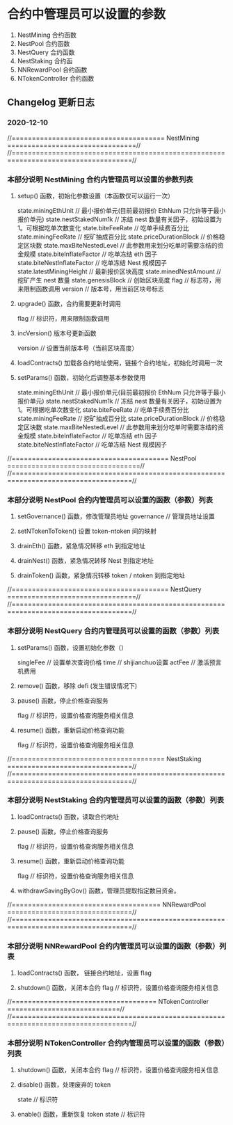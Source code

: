 # 合约中管理员可以设置的参数
1. NestMining 合约函数
2. NestPool 合约函数
3. NestQuery 合约函数
4. NestStaking 合约函
5. NNRewardPool 合约函数
6. NTokenController 合约函数


## Changelog 更新日志

### 2020-12-10


//======================================  NestMining  ================================//
//====================================================================================//

### 本部分说明 NestMining 合约内管理员可以设置的参数列表
1. setup() 函数，初始化参数设置（本函数仅可以运行一次）

    state.miningEthUnit           // 最小报价单元(目前最初报价 EthNum 只允许等于最小报价单元)
    state.nestStakedNum1k         // 冻结 nest 数量有关因子，初始设置为 1。可根据吃单次数变化
    state.biteFeeRate             // 吃单手续费百分比
    state.miningFeeRate           // 挖矿抽成百分比
    state.priceDurationBlock      // 价格稳定区块数
    state.maxBiteNestedLevel      // 此参数用来划分吃单时需要冻结的资金规模
    state.biteInflateFactor       // 吃单冻结 eth 因子
    state.biteNestInflateFactor   // 吃单冻结 Nest 规模因子
    state.latestMiningHeight      // 最新报价区块高度
    state.minedNestAmount         // 挖矿产生 nest 数量
    state.genesisBlock            // 创始区块高度
    flag                          // 标志符，用来限制函数调用
    version                       // 版本号，用当前区块号标志


2. upgrade() 函数，合约需要更新时调用
   
   flag    // 标识符，用来限制函数调用


3. incVersion() 版本号更新函数
   
   version   // 设置当前版本号（当前区块高度）


4. loadContracts() 加载各合约地址使用，链接个合约地址，初始化时调用一次


5. setParams() 函数，初始化后调整基本参数使用

    state.miningEthUnit           // 最小报价单元(目前最初报价 EthNum 只允许等于最小报价单元)
    state.nestStakedNum1k         // 冻结 nest 数量有关因子，初始设置为 1。可根据吃单次数变化
    state.biteFeeRate             // 吃单手续费百分比
    state.miningFeeRate           // 挖矿抽成百分比
    state.priceDurationBlock      // 价格稳定区块数
    state.maxBiteNestedLevel      // 此参数用来划分吃单时需要冻结的资金规模
    state.biteInflateFactor       // 吃单冻结 eth 因子
    state.biteNestInflateFactor   // 吃单冻结 Nest 规模因子



//=======================================  NestPool  =================================//
//====================================================================================//

### 本部分说明 NestPool 合约内管理员可以设置的函数（参数）列表
1. setGovernance() 函数，修改管理员地址
   governance    // 管理员地址设置


2. setNTokenToToken() 设置 token-ntoken 间的映射


3. drainEth() 函数，紧急情况转移 eth 到指定地址


4. drainNest() 函数，紧急情况转移 Nest 到指定地址


5. drainToken() 函数，紧急情况转移 token / ntoken 到指定地址



//=======================================  NestQuery  ================================//
//====================================================================================//

### 本部分说明 NestQuery 合约内管理员可以设置的函数（参数）列表
1. setParams() 函数，设置初始化参数（）
  
   singleFee   // 设置单次查询价格
   time        // shijianchuo设置
   actFee      // 激活预言机费用


2. remove() 函数，移除 defi (发生错误情况下)


3. pause() 函数，停止价格查询服务
   
   flag    // 标识符，设置价格查询服务相关信息


4. resume() 函数，重新启动价格查询功能

   flag    // 标识符，设置价格查询服务相关信息



//======================================  NestStaking  ===============================//
//====================================================================================//

### 本部分说明 NestStaking 合约内管理员可以设置的函数（参数）列表
1. loadContracts() 函数，读取合约地址


2. pause() 函数，停止价格查询服务
   
   flag    // 标识符，设置价格查询服务相关信息


4. resume() 函数，重新启动价格查询功能

   flag    // 标识符，设置价格查询服务相关信息


5. withdrawSavingByGov() 函数，管理员提取指定数目资金。


//=====================================  NNRewardPool  ===============================//
//====================================================================================//

### 本部分说明 NNRewardPool 合约内管理员可以设置的函数（参数）列表
1. loadContracts() 函数， 链接合约地址，设置 flag


2. shutdown() 函数，关闭本合约
   flag    // 标识符，设置价格查询服务相关信息
        


//====================================  NTokenController  ============================//
//====================================================================================//
### 本部分说明 NTokenController 合约内管理员可以设置的函数（参数）列表

1. shutdown() 函数，关闭本合约
   flag    // 标识符，设置价格查询服务相关信息


2. disable() 函数，处理废弃的 token 
   
   state  // 标识符


3. enable() 函数，重新恢复 token
   state    // 标识符
